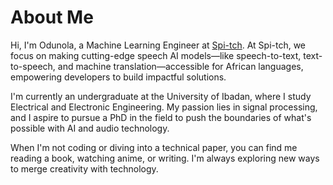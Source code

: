 # About Me

Hi, I'm Odunola, a Machine Learning Engineer at [Spi-tch](https://www.spi-tch.com/). At Spi-tch, we focus on making cutting-edge speech AI models—like speech-to-text, text-to-speech, and machine translation—accessible for African languages, empowering developers to build impactful solutions.

I'm currently an undergraduate at the University of Ibadan, where I study Electrical and Electronic Engineering. My passion lies in signal processing, and I aspire to pursue a PhD in the field to push the boundaries of what's possible with AI and audio technology.

When I'm not coding or diving into a technical paper, you can find me reading a book, watching anime, or writing. I'm always exploring new ways to merge creativity with technology.
